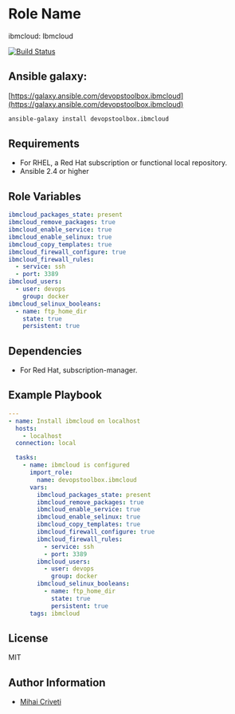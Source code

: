 Role Name
=========

ibmcloud: Ibmcloud

[![Build Status](https://travis-ci.org/cmihai-ansible/ibmcloud.svg?branch=master)](https://travis-ci.org/cmihai-ansible/ibmcloud)

Ansible galaxy:
---------------

[https://galaxy.ansible.com/devopstoolbox.ibmcloud](https://galaxy.ansible.com/devopstoolbox.ibmcloud)

```bash
ansible-galaxy install devopstoolbox.ibmcloud
```

Requirements
------------

- For RHEL, a Red Hat subscription or functional local repository.
- Ansible 2.4 or higher

Role Variables
--------------

```yaml
ibmcloud_packages_state: present
ibmcloud_remove_packages: true
ibmcloud_enable_service: true
ibmcloud_enable_selinux: true
ibmcloud_copy_templates: true
ibmcloud_firewall_configure: true
ibmcloud_firewall_rules:
  - service: ssh
  - port: 3389
ibmcloud_users:
  - user: devops
    group: docker
ibmcloud_selinux_booleans:
  - name: ftp_home_dir
    state: true
    persistent: true
```

Dependencies
------------

- For Red Hat, subscription-manager.

Example Playbook
----------------

```yaml
---
- name: Install ibmcloud on localhost
  hosts:
    - localhost
  connection: local

  tasks:
    - name: ibmcloud is configured
      import_role:
        name: devopstoolbox.ibmcloud
      vars:
        ibmcloud_packages_state: present
        ibmcloud_remove_packages: true
        ibmcloud_enable_service: true
        ibmcloud_enable_selinux: true
        ibmcloud_copy_templates: true
        ibmcloud_firewall_configure: true
        ibmcloud_firewall_rules:
          - service: ssh
          - port: 3389
        ibmcloud_users:
          - user: devops
            group: docker
        ibmcloud_selinux_booleans:
          - name: ftp_home_dir
            state: true
            persistent: true
      tags: ibmcloud
```

License
-------

MIT

Author Information
------------------

- [Mihai Criveti](https://www.linkedin.com/in/devopstoolbox.)

